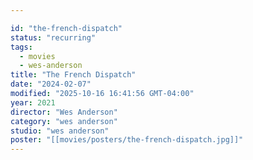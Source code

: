 ```yaml
---

id: "the-french-dispatch"
status: "recurring"
tags:
  - movies
  - wes-anderson
title: "The French Dispatch"
date: "2024-02-07"
modified: "2025-10-16 16:41:56 GMT-04:00"
year: 2021
director: "Wes Anderson"
category: "wes anderson"
studio: "wes anderson"
poster: "[[movies/posters/the-french-dispatch.jpg]]"
---
```

